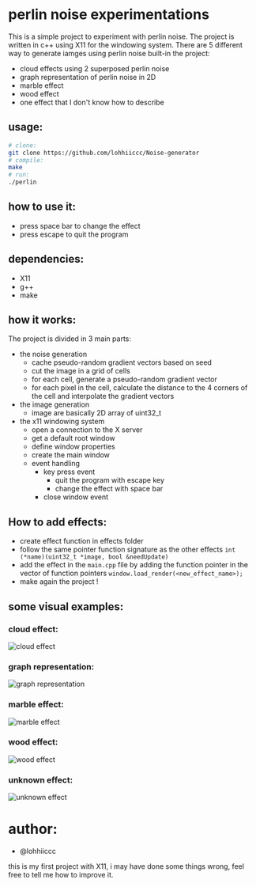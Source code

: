 # perlin noise experimentations
This is a simple project to experiment with perlin noise. The project is written in c++ using X11 for the windowing system.
There are 5 different way to generate iamges using perlin noise built-in the project:

 - cloud effects using 2 superposed perlin noise
 - graph representation of perlin noise in 2D
 - marble effect
 - wood effect
 - one effect that I don't know how to describe

 ## usage:
```bash
# clone:
git clone https://github.com/lohhiiccc/Noise-generator
# compile:
make
# run:
./perlin
```

## how to use it:
- press space bar to change the effect
- press escape to quit the program
## dependencies:
 - X11
 - g++
 - make

## how it works:
The project is divided in 3 main parts:
 - the noise generation
   - cache pseudo-random gradient vectors based on seed
   - cut the image in a grid of cells
   - for each cell, generate a pseudo-random gradient vector
   - for each pixel in the cell, calculate the distance to the 4 corners of the cell and interpolate the gradient vectors
 - the image generation
   - image are basically 2D array of uint32_t
 - the x11 windowing system
   - open a connection to the X server
   - get a default root window
   - define window properties
   - create the main window
   - event handling
     - key press event
       - quit the program with escape key
       - change the effect with space bar
     - close window event
   

## How to add effects:
- create effect function in effects folder
- follow the same pointer function signature as the other effects ```int (*name)(uint32_t *image, bool &needUpdate)```
- add the effect in the ```main.cpp``` file by adding the function pointer in the vector of function pointers ```window.load_render(<new_effect_name>);```
- make again the project !

## some visual examples:
### cloud effect:
![cloud effect](https://github.com/lohhiiccc/Noise-generator/asset/cloud-perlin_noise.GIF)

### graph representation:
![graph representation](https://github.com/lohhiiccc/Noise-generator/asset/graph-perlin_noise.GIF)

### marble effect:
![marble effect](https://github.com/lohhiiccc/Noise-generator/asset/marble-perlin_noise.GIF)

### wood effect:
![wood effect](https://github.com/lohhiiccc/Noise-generator/asset/wood-perlin_noise.GIF)

### unknown effect:
![unknown effect](https://github.com/lohhiiccc/Noise-generator/asset/randoThings-perlin_noise.GIF)


# author:
 - @lohhiiccc

this is my first project with X11, i may have done some things wrong, feel free to tell me how to improve it.